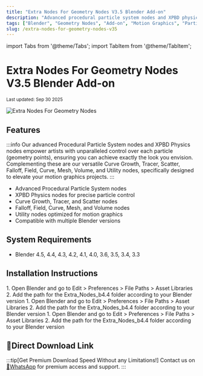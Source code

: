 ```yaml
---
title: "Extra Nodes For Geometry Nodes V3.5 Blender Add-on"
description: "Advanced procedural particle system nodes and XPBD physics nodes for unparalleled control over each particle in Blender, with versatile curve growth, tracer, scatter, and utility nodes for motion graphics projects."
tags: ["Blender", "Geometry Nodes", "Add-on", "Motion Graphics", "Particle System", "XPBD Physics", "Procedural"]
slug: /extra-nodes-for-geometry-nodes-v35
---
```


import Tabs from '@theme/Tabs';
import TabItem from '@theme/TabItem';

# Extra Nodes For Geometry Nodes V3.5 Blender Add-on

<sub>Last updated: Sep 30 2025</sub>

![Extra Nodes For Geometry Nodes](https://www.gfxcamp.com/wp-content/uploads/2025/04/Extra-Nodes-For-Geometry-Nodes.jpg)

## Features

:::info
Our advanced Procedural Particle System nodes and XPBD Physics nodes empower artists with unparalleled control over each particle (geometry points), ensuring you can achieve exactly the look you envision. Complementing these are our versatile Curve Growth, Tracer, Scatter, Falloff, Field, Curve, Mesh, Volume, and Utility nodes, specifically designed to elevate your motion graphics projects.
:::

- Advanced Procedural Particle System nodes
- XPBD Physics nodes for precise particle control
- Curve Growth, Tracer, and Scatter nodes
- Falloff, Field, Curve, Mesh, and Volume nodes
- Utility nodes optimized for motion graphics
- Compatible with multiple Blender versions

## System Requirements

- Blender 4.5, 4.4, 4.3, 4.2, 4.1, 4.0, 3.6, 3.5, 3.4, 3.3

## Installation Instructions

<Tabs>
<TabItem value="windows" label="Windows">
1. Open Blender and go to Edit > Preferences > File Paths > Asset Libraries
2. Add the path for the Extra_Nodes_b4.4 folder according to your Blender version
</TabItem>
<TabItem value="macos" label="macOS">
1. Open Blender and go to Edit > Preferences > File Paths > Asset Libraries
2. Add the path for the Extra_Nodes_b4.4 folder according to your Blender version
</TabItem>
<TabItem value="linux" label="Linux">
1. Open Blender and go to Edit > Preferences > File Paths > Asset Libraries
2. Add the path for the Extra_Nodes_b4.4 folder according to your Blender version
</TabItem>
</Tabs>

## 🚀Direct Download Link
:::tip[Get Premium Download Speed Without any Limitations!]
Contact us on [💬WhatsApp](https://wa.me/+8613237610083) for premium  access and support.
:::